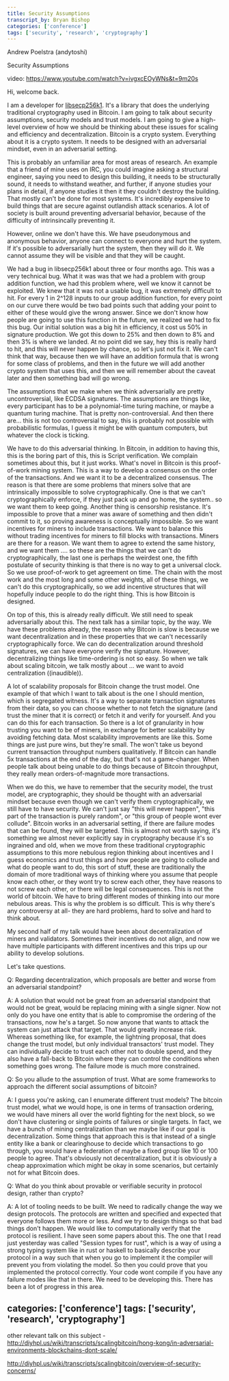```yaml
---
title: Security Assumptions
transcript_by: Bryan Bishop
categories: ['conference']
tags: ['security', 'research', 'cryptography']
---
```


Andrew Poelstra (andytoshi)

Security Assumptions

video: <https://www.youtube.com/watch?v=ivgxcEOyWNs&t=9m20s>

Hi, welcome back.

I am a developer for [libsecp256k1](https://github.com/bitcoin/secp256k1). It's a library that does the underlying traditional cryptography used in Bitcoin. I am going to talk about security assumptions, security models and trust models. I am going to give a high-level overview of how we should be thinking about these issues for scaling and efficiency and decentralization. Bitcoin is a crypto system. Everything about it is a crypto system. It needs to be designed with an adversarial mindset, even in an adversarial setting.

This is probably an unfamiliar area for most areas of research. An example that a friend of mine uses on IRC, you could imagine asking a structural engineer, saying you need to design this building, it needs to be structurally sound, it needs to withstand weather, and further, if anyone studies your plans in detail, if anyone studies it then it they couldn't destroy the building. That mostly can't be done for most systems. It's incredibly expensive to build things that are secure against outlandish attack scenarios. A lot of society is built around preventing adversarial behavior, because of the difficulty of intrinsincally preventing it.

However, online we don't have this. We have pseudonymous and anonymous behavior, anyone can connect to everyone and hurt the system. If it's possible to adversarially hurt the system, then they will do it. We cannot assume they will be visible and that they will be caught.

We had a bug in libsecp256k1 about three or four months ago. This was a very technical bug. What it was was that we had a problem with group addition function, we had this problem where, well we know it cannot be exploited. We knew that it was not a usable bug, it was extremely difficult to hit. For every 1 in 2^128 inputs to our group addition function, for every point on our curve there would be two bad points such that adding your point to either of these would give the wrong answer. Since we don't know how people are going to use this function in the future, we realized we had to fix this bug. Our initial solution was a big hit in efficiency, it cost us 50% in signature production. We got this down to 25% and then down to 8% and then 3% is where we landed. At no point did we say, hey this is really hard to hit, and this will never happen by chance, so let's just not fix it. We can't think that way, because then we will have an addition formula that is wrong for some class of problems, and then in the future we will add another crypto system that uses this, and then we will remember about the caveat later and then something bad will go wrong.

The assumptions that we make when we think adversarially are pretty uncontroversial, like ECDSA signatures. The assumptions are things like, every participant has to be a polynomial-time turing machine, or maybe a quantum turing machine. That is pretty non-controversial. And then there are... this is not too controversial to say, this is probably not possible with probabilistic formulas, I guess it might be with quantum computers, but whatever the clock is ticking.

We have to do this adversarial thinking. In Bitcoin, in addition to having this, this is the boring part of this, this is Script verification. We complain sometimes about this, but it just works. What's novel in Bitcoin is this proof-of-work mining system. This is a way to develop a consensus on the order of the transactions. And we want it to be a decentralized consensus. The reason is that there are some problems that miners solve that are intrinsically impossible to solve cryptographically. One is that we can't cryptographically enforce, if they just pack up and go home, the system.. so we want them to keep going. Another thing is censorship resistance. It's impossible to prove that a miner was aware of something and then didn't commit to it, so proving awareness is conceptually impossible. So we want incentives for miners to include transactions. We want to balance this without trading incentives for miners to fill blocks with transactions. Miners are there for a reason. We want them to agree to extend the same history, and we want them .... so these are the things that we can't do cryptographically, the last one is perhaps the weirdest one, the fifth postulate of security thinking is that there is no way to get a universal clock. So we use proof-of-work to get agreement on time. The chain with the most work and the most long and some other weights, all of these things, we can't do this cryptographically, so we add incentive structures that will hopefully induce people to do the right thing. This is how Bitcoin is designed.

On top of this, this is already really difficult. We still need to speak adversarially about this. The next talk has a similar topic, by the way. We have these problems already, the reason why Bitcoin is slow is because we want decentralization and in these properties that we can't necessarily cryptographically force. We can do decentralization around threshold signatures, we can have everyone verify the signature. However, decentralizing things like time-ordering is not so easy. So when we talk about scaling bitcoin, we talk mostly about ... we want to avoid centralization ((inaudible)).

A lot of scalability proposals for Bitcoin change the trust model. One example of that which I want to talk about is the one I should mention, which is segregated witness. It's a way to separate transaction signatures from their data, so you can choose whether to not fetch the signature (and trust the miner that it is correct) or fetch it and verify for yourself. And you can do this for each transaction. So there is a lot of granularity in how trusting you want to be of miners, in exchange for better scalability by avoiding fetching data. Most scalability improvements are like this. Some things are just pure wins, but they're small. The won't take us
beyond current transaction throughput numbers qualitatively. If Bitcoin can handle 5x transactions at the end of the day, but that's not a game-changer. When people talk about being unable to do things because of Bitcoin throughput, they really mean orders-of-magnitude more transactions.

When we do this, we have to remember that the security model, the trust model, are cryptographic, they should be thought with an adversarial mindset because even though we can't verify them cryptographically, we still have to have security. We can't just say "this will never happen", "this part of the transaction is purely random", or "this group of people wont ever collude". Bitcoin works in an adversarial setting, if there are failure modes that can be found, they will be targeted. This is almost not worth saying, it's something we almost never explicitly say in cryptography because it's so ingrained and old, when we move from these traditional cryptographic assumptions to this more nebulous region thinking about incentives and I guess economics and trust things and how people are going to collude and what do people want to do, this sort of stuff, these are traditionally the domain of more traditional ways of thinking where you assume that people know each other, or they wont try to screw each other, they have reasons to not screw each other, or there will be legal consequences. This is not the world of bitcoin. We have to bring different modes of thinking into our more nebulous areas. This is why the problem is so difficult. This is why there's any controversy at all- they are hard problems, hard to solve and hard to think about.

My second half of my talk would have been about decentralization of miners and validators. Sometimes their incentives do not align, and now we have multiple participants with different incentives and this trips up our ability to develop solutions.

Let's take questions.

Q: Regarding decentralization, which proposals are better and worse from an adversarial standpoint?

A: A solution that would not be great from an adversarial standpoint that would not be great, would be replacing mining with a single signer. Now not only do you have one entity that is able to compromise the ordering of the transactions, now he's a target. So now anyone that wants to attack the system can just attack that target. That would greatly increase risk. Whereas something like, for example, the lightning proposal, that does change the trust model, but only individual transactors' trust model. They can individually decide to trust each other not to double spend, and they also have a fall-back to Bitcoin where they can control the conditions when something goes wrong. The failure mode is much more constrained.

Q: So you allude to the assumption of trust. What are some frameworks to approach the different social assumptions of bitcoin?

A: I guess you're asking, can I enumerate different trust models? The bitcoin trust model, what we would hope, is one in terms of transaction ordering, we would have miners all over the world fighting for the next block, so we don't have clustering or single points of failures or single targets. In fact, we have a bunch of mining centralization than we maybe like if our goal is decentralization. Some things that approach this is that instead of a single entity like a bank or clearinghouse to decide which transactions to go through, you would have a federation of maybe a fixed group like 10 or 100 people to agree. That's obviously not decentralization, but it is obviously a cheap approximation which might be okay in some scenarios, but certainly not for what Bitcoin does.

Q: What do you think about provable or verifiable security in protocol design, rather than crypto?

A: A lot of tooling needs to be built. We need to radically change the way we design protocols. The protocols are written and specified and expected that everyone follows them more or less. And we try to design things so that bad things don't happen. We would like to computationally verify that the protocol is resilient. I have seen some papers about this. The one that I read just yesterday was called "Session types for rust", which is a way of using a strong typing system like in rust or haskell to basically describe your protocol in a way such that when you go to implement it the compiler will prevent you from violating the model. So then you could prove that you implemented the protocol correctly. Your code wont compile if you have any failure modes like that in there. We need to be developing this. There has been a lot of progress in this area.

categories: ['conference']
tags: ['security', 'research', 'cryptography']
----

other relevant talk on this subject - <http://diyhpl.us/wiki/transcripts/scalingbitcoin/hong-kong/in-adversarial-environments-blockchains-dont-scale/>

<http://diyhpl.us/wiki/transcripts/scalingbitcoin/overview-of-security-concerns/>
